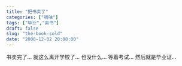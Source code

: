 ```yaml
---
title: "把书卖了"
categories: ["嘀咕"]
tags: ["毕业","卖书"]
draft: false
slug: "the-book-sold"
date: "2008-12-02 20:08:00"
---
```


书卖完了...
就这么离开学校了...
也没什么...
等着考试...
然后就是毕业证...
